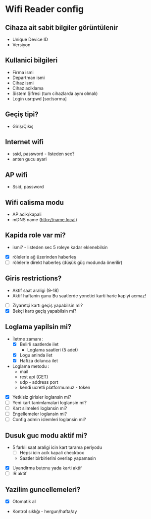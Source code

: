 Wifi Reader config
===========================================

## Cihaza ait sabit bilgiler görüntülenir
- Unique Device ID
- Versiyon 

## Kullanici bilgileri
- Firma ismi
- Departman ismi
- Cihaz ismi
- Cihaz aciklama
- Sistem Şifresi (tum cihazlarda aynı olmalı)
- Login usr:pwd [sor/sorma]

## Geçiş tipi?
- Giriş/Çıkış

## Internet wifi
- ssid, password - listeden sec?
- anten gucu ayari

## AP wifi
- Ssid, password

## Wifi calisma modu
- AP acik/kapali
- mDNS name (http://name.local)

## Kapida role var mi?
- ismi? - listeden sec
5 roleye kadar eklenebilsin
- [x] rölelerle ağ üzerinden haberleş
- [ ] rölelerle direkt haberleş (düşük güç modunda önerilir)

## Giris restrictions?
- Aktif saat araligi  (9-18)
- Aktif haftanin gunu
Bu saatlerde yonetici karti haric kapiyi acmaz!
- [ ] Ziyaretçi kartı geçiş yapabilsin mi?
- [x] Bekçi kartı geçiş yapabilsin mi?

## Loglama yapilsin mi?
- İletme zamanı :
  - [x] Belirli saatlerde ilet
    - Loglama saatleri (5 adet)
  - [x] Logu aninda ilet
  - [x] Hafiza dolunca ilet
- Loglama metodu :
  - mail
  - rest api (GET)
  - udp - address port
  - kendi ucretli platformumuz - token
- [x] Yetkisiz girisler loglansin mi?
- [ ] Yeni kart tanimlamalari loglansin mi?
- [ ] Kart silmeleri loglansin mi?
- [ ] Engellemeler loglansin mi?
- [ ] Config admin islemleri loglansin mi?

## Dusuk guc modu aktif mi?
- 5 farkli saat araligi icin kart tarama periyodu
  - [ ] Hepsi icin acik kapali checkbox
  - Saatler birbirlerini overlap yapamasin
- [x] Uyandirma butonu yada karti aktif
- [ ] IR aktif

## Yazilim guncellemeleri?
- [x] Otomatik al
- Kontrol sıklığı - hergun/hafta/ay

